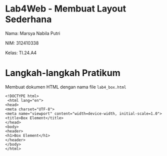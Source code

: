 # Lab4Web - Membuat Layout Sederhana

Nama: Marsya Nabila Putri

NIM: 312410338

Kelas: TI.24.A4

# Langkah-langkah Pratikum
Membuat dokumen HTML dengan nama file ```lab4_box.html```

```
<!DOCTYPE html>
 <html lang="en">
<head>
<meta charset="UTF-8">
<meta name="viewport" content="width=device-width, initial-scale=1.0">
<title>Box Element</title>
</head>
<body>
<header>
<h1>Box Element</h1>
</header>
</body>
</html>
```
